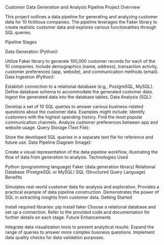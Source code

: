 Customer Data Generation and Analysis Pipeline
Project Overview

This project outlines a data pipeline for generating and analyzing customer data for 10 fictitious companies. The pipeline leverages the Faker library to create realistic customer data and explores various functionalities through SQL queries.

Pipeline Stages

Data Generation (Python):

Utilize Faker library to generate 100,000 customer records for each of the 10 companies.
Include demographics (name, address), transaction activity, customer preferences (app, website), and communication methods (email).
Data Ingestion (Python):

Establish connection to a relational database (e.g., PostgreSQL, MySQL).
Define database schema to accommodate the generated customer data.
Ingest the generated data into the database tables.
Data Analysis (SQL):

Develop a set of 10 SQL queries to answer various business-related questions about the customer data.
Examples might include:
Identify customers with the highest spending history.
Find the most popular communication channels.
Analyze customer preferences between app and website usage.
Query Storage (Text File):

Store the developed SQL queries in a separate text file for reference and future use.
Data Pipeline Diagram (Image):

Create a visual representation of the data pipeline workflow, illustrating the flow of data from generation to analysis.
Technologies Used

Python (programming language)
Faker (data generation library)
Relational Database (PostgreSQL or MySQL)
SQL (Structured Query Language)
Benefits

Simulates real-world customer data for analysis and exploration.
Provides a practical example of data pipeline construction.
Demonstrates the power of SQL in extracting insights from customer data.
Getting Started

Install required libraries: pip install faker
Choose a relational database and set up a connection.
Refer to the provided code and documentation for further details on each stage.
Future Enhancements

Integrate data visualization tools to present analytical results.
Expand the range of queries to answer more complex business questions.
Implement data quality checks for data validation purposes.